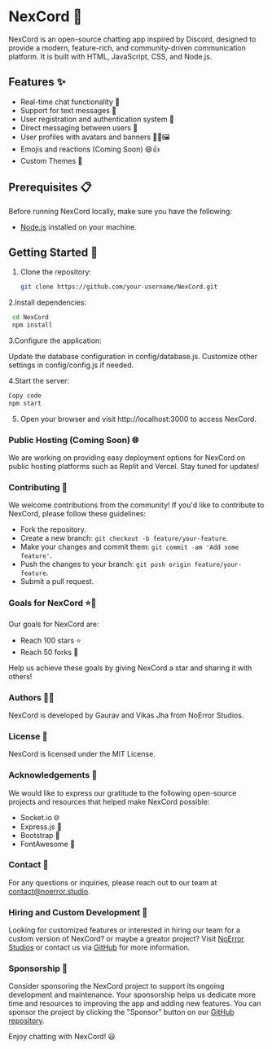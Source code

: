# NexCord 🚀

NexCord is an open-source chatting app inspired by Discord, designed to provide a modern, feature-rich, and community-driven communication platform. It is built with HTML, JavaScript, CSS, and Node.js.

## Features ✨

- Real-time chat functionality 💬
- Support for text messages 📝
- User registration and authentication system 🔐
- Direct messaging between users 📩
- User profiles with avatars and banners 🙋‍♂️🖼️
- Emojis and reactions (Coming Soon) 😄👍
- Custom Themes 🌈

## Prerequisites 📋

Before running NexCord locally, make sure you have the following:

- [Node.js](https://nodejs.org/en/download/) installed on your machine.

## Getting Started 🚀

1. Clone the repository:

   ```bash
   git clone https://github.com/your-username/NexCord.git
   ```
2.Install dependencies:

   ```bash
    cd NexCord
    npm install
```

3.Configure the application:

Update the database configuration in config/database.js.
Customize other settings in config/config.js if needed.

4.Start the server:

   ```bash
   Copy code
   npm start
   ```
5. Open your browser and visit http://localhost:3000 to access NexCord.

### Public Hosting (Coming Soon) 🌐

We are working on providing easy deployment options for NexCord on public hosting platforms such as Replit and Vercel. Stay tuned for updates!

### Contributing 🤝

We welcome contributions from the community! If you'd like to contribute to NexCord, please follow these guidelines:

- Fork the repository.
- Create a new branch: `git checkout -b feature/your-feature`.
- Make your changes and commit them: `git commit -am 'Add some feature'`.
- Push the changes to your branch: `git push origin feature/your-feature`.
- Submit a pull request.

### Goals for NexCord ⭐🍴

Our goals for NexCord are:

- Reach 100 stars ⭐
- Reach 50 forks 🍴

Help us achieve these goals by giving NexCord a star and sharing it with others!

### Authors 👨‍💻

NexCord is developed by Gaurav and Vikas Jha from NoError Studios.

### License 📄

NexCord is licensed under the MIT License.

### Acknowledgements 🙏

We would like to express our gratitude to the following open-source projects and resources that helped make NexCord possible:

- Socket.io 🌐
- Express.js 🚂
- Bootstrap 🎨
- FontAwesome 🌈

### Contact 📧

For any questions or inquiries, please reach out to our team at contact@noerror.studio.

### Hiring and Custom Development 💼

Looking for customized features or interested in hiring our team for a custom version of NexCord? or maybe a greator project? Visit [NoError Studios](https://www.noerrorstudios.com/) or contact us via [GitHub](https://github.com/Saizuo) for more information.

### Sponsorship 💖

Consider sponsoring the NexCord project to support its ongoing development and maintenance. Your sponsorship helps us dedicate more time and resources to improving the app and adding new features. You can sponsor the project by clicking the "Sponsor" button on our [GitHub repository](https://github.com/noerrorstudios/NexCord).

Enjoy chatting with NexCord! 😃
